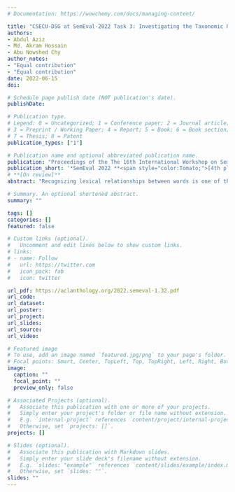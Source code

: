 ```yaml
---
# Documentation: https://wowchemy.com/docs/managing-content/

title: "CSECU-DSG at SemEval-2022 Task 3: Investigating the Taxonomic Relationship Between Two Arguments using Fusion of Multilingual Transformer Models"
authors:
- Abdul Aziz 
- Md. Akram Hossain
- Abu Nowshed Chy 
author_notes:
- "Equal contribution"
- "Equal contribution"
date: 2022-06-15
doi: 

# Schedule page publish date (NOT publication's date).
publishDate: 

# Publication type.
# Legend: 0 = Uncategorized; 1 = Conference paper; 2 = Journal article;
# 3 = Preprint / Working Paper; 4 = Report; 5 = Book; 6 = Book section;
# 7 = Thesis; 8 = Patent
publication_types: ["1"]

# Publication name and optional abbreviated publication name.
publication: "Proceedings of the The 16th International Workshop on Semantic Evaluation"
publication_short: '*SemEval 2022 **<span style="color:Tomato;">[4th place]</span>***'
# **[On review]**
abstract: "Recognizing lexical relationships between words is one of the formidable tasks in computational linguistics. It plays a vital role in the improvement of various NLP tasks. However, the diversity of word semantics, sentence structure as well as word order information make it challenging to distill the relationship effectively. To address these challenges, SemEval-2022 Task 3 introduced a shared task PreTENS focusing on semantic competence to determine the taxonomic relations between two nominal arguments. This paper presents our participation in this task where we proposed an approach through exploiting an ensemble of multilingual transformer methods. We employed two fine-tuned multilingual transformer models including XLM-RoBERTa and mBERT to train our model. To enhance the performance of individual models, we fuse the predicted probability score of these two models using weighted arithmetic mean to generate a unified probability score. The experimental results showed that our proposed method achieved competitive performance among the participants’ methods."

# Summary. An optional shortened abstract.
summary: ""

tags: []
categories: []
featured: false

# Custom links (optional).
#   Uncomment and edit lines below to show custom links.
# links:
# - name: Follow
#   url: https://twitter.com
#   icon_pack: fab
#   icon: twitter

url_pdf: https://aclanthology.org/2022.semeval-1.32.pdf
url_code:
url_dataset:
url_poster:
url_project:
url_slides:
url_source:
url_video:

# Featured image
# To use, add an image named `featured.jpg/png` to your page's folder. 
# Focal points: Smart, Center, TopLeft, Top, TopRight, Left, Right, BottomLeft, Bottom, BottomRight.
image:
  caption: ""
  focal_point: ""
  preview_only: false

# Associated Projects (optional).
#   Associate this publication with one or more of your projects.
#   Simply enter your project's folder or file name without extension.
#   E.g. `internal-project` references `content/project/internal-project/index.md`.
#   Otherwise, set `projects: []`.
projects: []

# Slides (optional).
#   Associate this publication with Markdown slides.
#   Simply enter your slide deck's filename without extension.
#   E.g. `slides: "example"` references `content/slides/example/index.md`.
#   Otherwise, set `slides: ""`.
slides: ""
---
```

